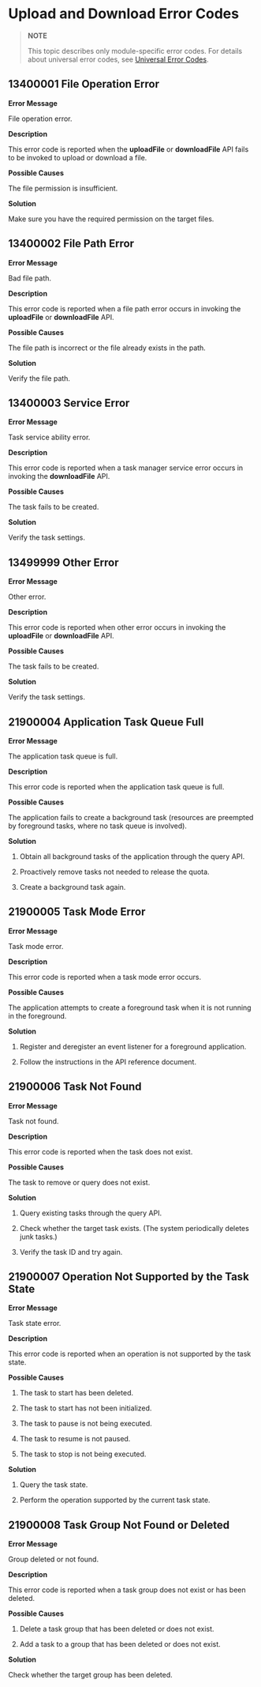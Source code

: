 # Upload and Download Error Codes

> **NOTE**
>
> This topic describes only module-specific error codes. For details about universal error codes, see [Universal Error Codes](../errorcode-universal.md).

## 13400001 File Operation Error

**Error Message**

File operation error.

**Description**

This error code is reported when the **uploadFile** or **downloadFile** API fails to be invoked to upload or download a file.

**Possible Causes**

The file permission is insufficient.

**Solution**

Make sure you have the required permission on the target files.

## 13400002 File Path Error

**Error Message**

Bad file path.

**Description**

This error code is reported when a file path error occurs in invoking the **uploadFile** or **downloadFile** API.

**Possible Causes**

The file path is incorrect or the file already exists in the path.

**Solution**

Verify the file path.

## 13400003 Service Error

**Error Message**

Task service ability error.

**Description**

This error code is reported when a task manager service error occurs in invoking the **downloadFile** API.

**Possible Causes**

The task fails to be created.

**Solution**

Verify the task settings.

## 13499999 Other Error

**Error Message**

Other error.

**Description**

This error code is reported when other error occurs in invoking the **uploadFile** or **downloadFile** API.

**Possible Causes**

The task fails to be created.

**Solution**

Verify the task settings.


## 21900004 Application Task Queue Full

**Error Message**

The application task queue is full.

**Description**

This error code is reported when the application task queue is full.

**Possible Causes**

The application fails to create a background task (resources are preempted by foreground tasks, where no task queue is involved).

**Solution**

1. Obtain all background tasks of the application through the query API.

2. Proactively remove tasks not needed to release the quota.

3. Create a background task again.

## 21900005 Task Mode Error

**Error Message**

Task mode error.

**Description**

This error code is reported when a task mode error occurs.

**Possible Causes**

The application attempts to create a foreground task when it is not running in the foreground.

**Solution**

1. Register and deregister an event listener for a foreground application.

2. Follow the instructions in the API reference document.

## 21900006 Task Not Found

**Error Message**

Task not found.

**Description**

This error code is reported when the task does not exist.

**Possible Causes**

The task to remove or query does not exist.

**Solution**

1. Query existing tasks through the query API.

2. Check whether the target task exists. (The system periodically deletes junk tasks.)

3. Verify the task ID and try again.

## 21900007 Operation Not Supported by the Task State

**Error Message**

Task state error.

**Description**

This error code is reported when an operation is not supported by the task state.

**Possible Causes**

1. The task to start has been deleted.

2. The task to start has not been initialized.

3. The task to pause is not being executed.

4. The task to resume is not paused.

5. The task to stop is not being executed.

**Solution**

1. Query the task state.

2. Perform the operation supported by the current task state.

## 21900008 Task Group Not Found or Deleted

**Error Message**

Group deleted or not found.

**Description**

This error code is reported when a task group does not exist or has been deleted.

**Possible Causes**

1. Delete a task group that has been deleted or does not exist.

2. Add a task to a group that has been deleted or does not exist.

**Solution**

Check whether the target group has been deleted.
